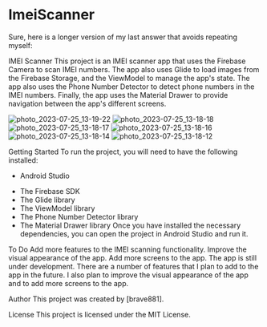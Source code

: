 # ImeiScanner
Sure, here is a longer version of my last answer that avoids repeating myself:

IMEI Scanner
This project is an IMEI scanner app that uses the Firebase Camera to scan IMEI numbers. The app also uses Glide to load images from the Firebase Storage, and the ViewModel to manage the app's state. The app also uses the Phone Number Detector to detect phone numbers in the IMEI numbers. Finally, the app uses the Material Drawer to provide navigation between the app's different screens.

![photo_2023-07-25_13-19-22](https://github.com/brave881/ImeiScanner/assets/84896890/652b0068-b1e3-4e8f-acc6-f2789508ebdd)
![photo_2023-07-25_13-18-18](https://github.com/brave881/ImeiScanner/assets/84896890/b8a78006-a2a0-47f0-ade5-8b00b68f30e2)
![photo_2023-07-25_13-18-17](https://github.com/brave881/ImeiScanner/assets/84896890/d894fe92-afe1-4767-ab8b-3a3e9c59f5a0)
![photo_2023-07-25_13-18-16](https://github.com/brave881/ImeiScanner/assets/84896890/55ffcb72-de1b-4907-82c2-b13065c35f6a)
![photo_2023-07-25_13-18-14](https://github.com/brave881/ImeiScanner/assets/84896890/3a0780d0-765c-439c-bf7f-b4b23364d38b)
![photo_2023-07-25_13-18-12](https://github.com/brave881/ImeiScanner/assets/84896890/361b5704-2908-4993-9027-67cf841662cd)





Getting Started
To run the project, you will need to have the following installed:

+ Android Studio
 * The Firebase SDK
 * The Glide library
 * The ViewModel library
 * The Phone Number Detector library
 * The Material Drawer library
Once you have installed the necessary dependencies, you can open the project in Android Studio and run it.

To Do
Add more features to the IMEI scanning functionality.
Improve the visual appearance of the app.
Add more screens to the app.
The app is still under development. There are a number of features that I plan to add to the app in the future. I also plan to improve the visual appearance of the app and to add more screens to the app.

Author
This project was created by [brave881].

License
This project is licensed under the MIT License.

